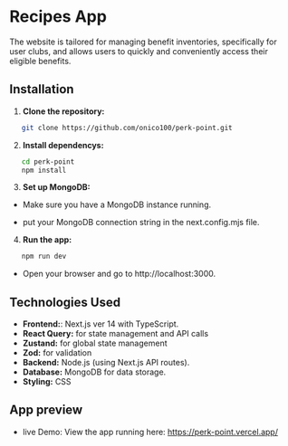 # Recipes App

The website is tailored for managing benefit inventories, specifically for user clubs, and allows users to quickly and conveniently access their eligible benefits.

## Installation

1. **Clone the repository:**

```bash
   git clone https://github.com/onico100/perk-point.git
```

2. **Install dependencys:**

```bash
   cd perk-point
   npm install
```

3. **Set up MongoDB:**

- Make sure you have a MongoDB instance running.

- put your MongoDB connection string in the next.config.mjs file.

4. **Run the app:**

```bash
   npm run dev
```

- Open your browser and go to http://localhost:3000.

## Technologies Used

- **Frontend:**: Next.js ver 14 with TypeScript.
- **React Query:** for state management and API calls
- **Zustand:** for global state management
- **Zod:** for validation
- **Backend:** Node.js (using Next.js API routes).
- **Database:** MongoDB for data storage.
- **Styling:** CSS

## App preview

- live Demo: View the app running here: https://perk-point.vercel.app/
